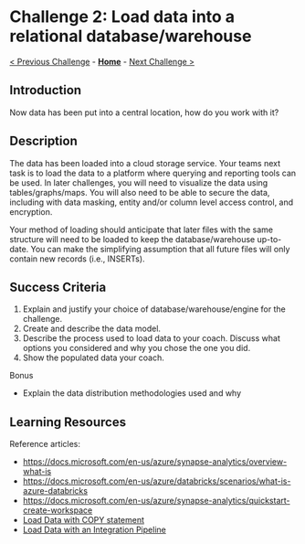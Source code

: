 # Challenge 2: Load data into a relational database/warehouse

[< Previous Challenge](./01-data-gathering.md) - **[Home](../README.md)** - [Next Challenge >](./03-visualization.md)

## Introduction
Now data has been put into a central location, how do you work with it?

## Description
The data has been loaded into a cloud storage service. Your teams next task is to load the data to a platform where querying and reporting tools can be used.  In later challenges, you will need to visualize the data using tables/graphs/maps.  You will also need to be able to secure the data, including with data masking, entity and/or column level access control, and encryption.

Your method of loading should anticipate that later files with the same structure will need to be loaded to keep the database/warehouse up-to-date.  You can make the simplifying assumption that all future files will only contain new records (i.e., INSERTs).

## Success Criteria

1. Explain and justify your choice of database/warehouse/engine for the challenge.
2. Create and describe the data model.
3. Describe the process used to load data to your coach.  Discuss what options you considered and why you chose the one you did.
4. Show the populated data your coach.

Bonus
- Explain the data distribution methodologies used and why

## Learning Resources

Reference articles:
- https://docs.microsoft.com/en-us/azure/synapse-analytics/overview-what-is
- https://docs.microsoft.com/en-us/azure/databricks/scenarios/what-is-azure-databricks
- https://docs.microsoft.com/en-us/azure/synapse-analytics/quickstart-create-workspace
- [Load Data with COPY statement](https://docs.microsoft.com/en-us/azure/synapse-analytics/sql-data-warehouse/quickstart-bulk-load-copy-tsql?toc=/azure/synapse-analytics/toc.json&bc=/azure/synapse-analytics/breadcrumb/toc.json)
- [Load Data with an Integration Pipeline](https://docs.microsoft.com/en-us/azure/synapse-analytics/quickstart-copy-activity-load-sql-pool)
